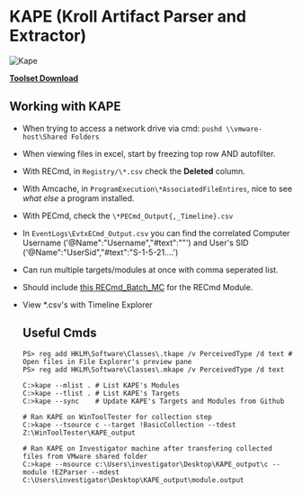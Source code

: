 # KAPE (Kroll Artifact Parser and Extractor)

![Kape](https://github.com/EricZimmerman/KapeFiles/blob/master/kapeLogo.png?raw=true)

**[Toolset Download](https://f001.backblazeb2.com/file/EricZimmermanTools/Get-ZimmermanTools.zip)**

## Working with KAPE

- When trying to access a network drive via cmd: `pushd \\vmware-host\Shared Folders`
- When viewing files in excel, start by freezing top row AND autofilter.
- With RECmd, in `Registry/\*.csv` check the **Deleted** column.
- With Amcache, in `ProgramExecution\*AssociatedFileEntires`, nice to see *what else* a program installed.
- With PECmd, check the `\*PECmd_Output{,_Timeline}.csv`
- In `EventLogs\EvtxECmd_Output.csv` you can find the correlated Computer Username ('@Name":"Username","#text":"<name>"') and User's SID ('@Name":"UserSid","#text":"S-1-5-21....') 
- Can run multiple targets/modules at once with comma seperated list.
- Should include [this RECmd_Batch_MC](https://github.com/EricZimmerman/RECmd/blob/master/BatchExamples/RECmd_Batch_MC.reb) for the RECmd Module.
- View *.csv's with Timeline Explorer
  
  ## Useful Cmds
  
  ```
  PS> reg add HKLM\Software\Classes\.tkape /v PerceivedType /d text # Open files in File Explorer's preview pane
  PS> reg add HKLM\Software\Classes\.mkape /v PerceivedType /d text
  
  C:>kape --mlist . # List KAPE's Modules
  C:>kape --tlist . # List KAPE's Targets
  C:>kape --sync    # Update KAPE's Targets and Modules from Github
  
  # Ran KAPE on WinToolTester for collection step
  C:>kape --tsource c --target !BasicCollection --tdest Z:\WinToolTester\KAPE_output 
  
  # Ran KAPE on Investigator machine after transfering collected files from VMware shared folder
  C:>kape --msource c:\Users\investigator\Desktop\KAPE_output\c --module !EZParser --mdest C:\Users\investigator\Desktop\KAPE_output\module.output 
```
